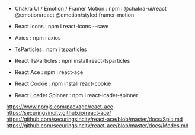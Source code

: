 - Chakra UI / Emotion / Framer Motion : npm i @chakra-ui/react @emotion/react @emotion/styled framer-motion

- React Icons : npm i react-icons --save

- Axios : npm i axios

- TsParticles : npm i tsparticles

- React TsParticles : npm install react-tsparticles

- React Ace : npm i react-ace

- React Cookie : npm install react-cookie

- React Loader Spinner : npm i react-loader-spinner

https://www.npmjs.com/package/react-ace
https://securingsincity.github.io/react-ace/
https://github.com/securingsincity/react-ace/blob/master/docs/Split.md
https://github.com/securingsincity/react-ace/blob/master/docs/Modes.md
